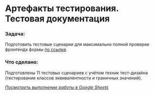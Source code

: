 # Артефакты тестирования. Тестовая документация

### Задача:
Подготовить тестовые сценарии для максимально полной проверки фронтенда формы [по ссылке](http://zayavka-na-kartu-1.sdew.ru/). 

### Что сделано:
Подготовлены 11 тестовых сценариев с учётом техник тест-дизайна (тестирование классов эквивалентности и граничных значений).

[*Посмотреть выполнение работы в Google Sheets*](https://docs.google.com/spreadsheets/d/1PGVgWW4_NIMGFEXMp2XorTJOC4dg6MG-1QZJVkDtBQQ/edit?usp=sharing)
